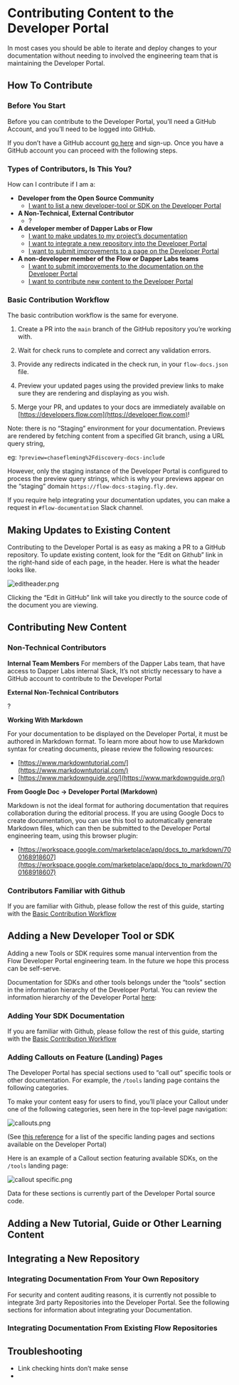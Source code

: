 # Contributing Content to the Developer Portal

In most cases you should be able to iterate and deploy changes to your documentation without needing to involved the engineering team that is maintaining the Developer Portal.

## How To Contribute

### Before You Start

Before you can contribute to the Developer Portal, you’ll need a GitHub Account, and you’ll need to be logged into GitHub.

If you don’t have a GitHub account [go here](https://www.notion.so/Contributing-Content-to-the-Developer-Portal-35900becfeaa474598f5db2b3dd1eb91) and sign-up. Once you have a GitHub account you can proceed with the following steps.

### Types of Contributors, Is This You?

How can I contribute if I am a:

- **Developer from the Open Source Community**
    - [I want to list a new developer-tool or SDK on the Developer Portal](https://www.notion.so/Contributing-Content-to-the-Developer-Portal-35900becfeaa474598f5db2b3dd1eb91)
- **A Non-Technical, External Contributor**
    - ?
- **A developer member of Dapper Labs or Flow**
    - [I want to make updates to my project’s documentation](https://www.notion.so/Contributing-Content-to-the-Developer-Portal-35900becfeaa474598f5db2b3dd1eb91)
    - [I want to integrate a new repository into the Developer Portal](https://www.notion.so/Contributing-Content-to-the-Developer-Portal-35900becfeaa474598f5db2b3dd1eb91)
    - [I want to submit improvements to a page on the Developer Portal](https://www.notion.so/Contributing-Content-to-the-Developer-Portal-35900becfeaa474598f5db2b3dd1eb91)
- **A non-developer member of the Flow or Dapper Labs teams**
    - [I want to submit improvements to the documentation on the Developer Portal](https://www.notion.so/Contributing-Content-to-the-Developer-Portal-35900becfeaa474598f5db2b3dd1eb91)
    - [I want to contribute new content to the Developer Portal](https://www.notion.so/Contributing-Content-to-the-Developer-Portal-35900becfeaa474598f5db2b3dd1eb91)

### Basic Contribution Workflow

The basic contribution workflow is the same for everyone. 

1) Create a PR into the `main` branch of the GitHub repository you’re working with. 

2) Wait for check runs to complete and correct any validation errors. 

3) Provide any redirects indicated in the check run, in your `flow-docs.json` file.

4) Preview your updated pages using the provided preview links to make sure they are rendering and displaying as you wish.

5) Merge your PR, and updates to your docs are immediately available on [https://developers.flow.com](https://developer.flow.com)!

Note: there is no “Staging” environment for your documentation. Previews are rendered by fetching content from a specified Git branch, using a URL query string, 

eg: `?preview=chasefleming%2Fdiscovery-docs-include`

However, only the staging instance of the Developer Portal is configured to process the preview query strings, which is why your previews appear on the “staging” domain `https://flow-docs-staging.fly.dev`. 

If you require help integrating your documentation updates, you can make a request in `#flow-documentation` Slack channel.

## Making Updates to Existing Content

Contributing to the Developer Portal is as easy as making a PR to a GitHub repository. To update existing content, look for the “Edit on Github” link in the right-hand side of each page, in the header. Here is what the header looks like. 

![editheader.png](Contributing%20Content%20to%20the%20Developer%20Portal%2035900becfeaa474598f5db2b3dd1eb91/editheader.png)

Clicking the “Edit in GitHub” link will take you directly to the source code of the document you are viewing.

## Contributing New Content

### Non-Technical Contributors

**Internal Team Members**
For members of the Dapper Labs team, that have access to Dapper Labs internal Slack, It’s not strictly necessary to have a GitHub account to contribute to the Developer Portal

**External Non-Technical Contributors**

?

**Working With Markdown**

For your documentation to be displayed on the Developer Portal, it must be authored in Markdown format. To learn more about how to use Markdown syntax for creating documents, please review the following resources:

- [https://www.markdowntutorial.com/](https://www.markdowntutorial.com/)
- [https://www.markdownguide.org/](https://www.markdownguide.org/)

**From Google Doc → Developer Portal (Markdown)**

Markdown is not the ideal format for authoring documentation that requires collaboration during the editorial process. If you are using Google Docs to create documentation, you can use this tool to automatically generate Markdown files, which can then be submitted to the Developer Portal engineering team, using this browser plugin:

- [https://workspace.google.com/marketplace/app/docs_to_markdown/700168918607](https://workspace.google.com/marketplace/app/docs_to_markdown/700168918607)

### Contributors Familiar with Github

If you are familiar with Github, please follow the rest of this guide, starting with the [Basic Contribution Workflow](https://www.notion.so/Contributing-Content-to-the-Developer-Portal-35900becfeaa474598f5db2b3dd1eb91)

## Adding a New Developer Tool or SDK

Adding a new Tools or SDK requires some manual intervention from the Flow Developer Portal engineering team. In the future we hope this process can be self-serve. 

Documentation for SDKs and other tools belongs under the “tools” section in the information hierarchy of the Developer Portal. You can review the information hierarchy of the Developer Portal [here](https://www.notion.so/Contributing-Content-to-the-Developer-Portal-35900becfeaa474598f5db2b3dd1eb91): 

### **Adding Your SDK Documentation**

If you are familiar with Github, please follow the rest of this guide, starting with the [Basic Contribution Workflow](https://www.notion.so/Contributing-Content-to-the-Developer-Portal-35900becfeaa474598f5db2b3dd1eb91)

### **Adding Callouts on Feature (Landing) Pages**

The Developer Portal has special sections used to “call out” specific tools or other documentation. For example, the `/tools` landing page contains the following categories.

To make your content easy for users to find, you’ll place your Callout under one of the following categories, seen here in the top-level page navigation: 

![callouts.png](Contributing%20Content%20to%20the%20Developer%20Portal%2035900becfeaa474598f5db2b3dd1eb91/callouts.png)

 (See [this reference](https://www.notion.so/Onsite-22-Retro-03b402e1c6cb40d6b493968bd1019130) for a list of the specific landing pages and sections available on the Developer Portal) 

Here is an example of a Callout section featuring available SDKs, on the `/tools` landing page:

![callout specific.png](Contributing%20Content%20to%20the%20Developer%20Portal%2035900becfeaa474598f5db2b3dd1eb91/callout_specific.png)

Data for these sections is currently part of the Developer Portal source code. 

## Adding a New Tutorial, Guide or Other Learning Content

## Integrating a New Repository

### **Integrating Documentation From Your Own Repository**

For security and content auditing reasons, it is currently not possible to integrate 3rd party Repositories into the Developer Portal. See the following sections for information about integrating your Documentation.

### Integrating Documentation From Existing Flow Repositories

## Troubleshooting

- Link checking hints don’t make sense
-